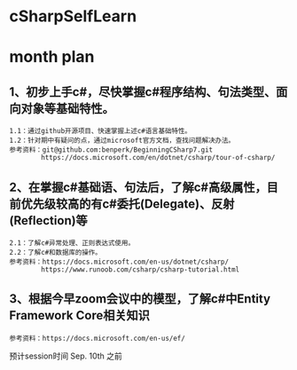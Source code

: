 # cSharpSelfLearn
# month plan
## 1、初步上手c#，尽快掌握c#程序结构、句法类型、面向对象等基础特性。
	1.1：通过github开源项目、快速掌握上述c#语言基础特性。
	1.2：针对期中有疑问的点，通过microsoft官方文档，查找问题解决办法。
	参考资料：git@github.com:benperk/BeginningCSharp7.git
			https://docs.microsoft.com/en/dotnet/csharp/tour-of-csharp/
## 2、在掌握c#基础语、句法后，了解c#高级属性，目前优先级较高的有c#委托(Delegate)、反射(Reflection)等
	2.1：了解c#异常处理、正则表达式使用。
	2.2：了解c#和数据库的操作。
	参考资料：https://docs.microsoft.com/en-us/dotnet/csharp/
			https://www.runoob.com/csharp/csharp-tutorial.html
## 3、根据今早zoom会议中的模型，了解c#中Entity Framework Core相关知识
	参考资料：https://docs.microsoft.com/en-us/ef/
预计session时间
Sep. 10th 之前